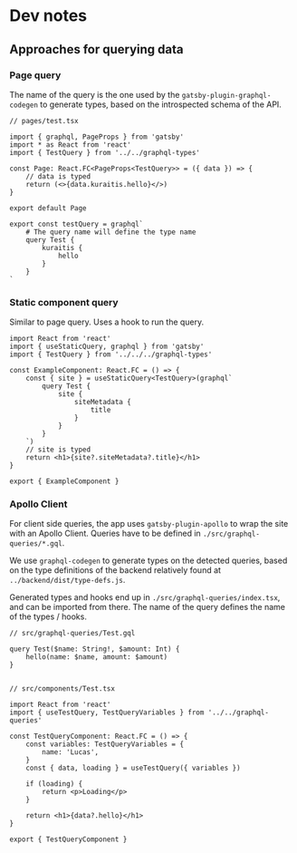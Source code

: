# Dev notes

## Approaches for querying data

### Page query

The name of the query is the one used by the `gatsby-plugin-graphql-codegen` to
generate types, based on the introspected schema of the API.

```
// pages/test.tsx

import { graphql, PageProps } from 'gatsby'
import * as React from 'react'
import { TestQuery } from '../../graphql-types'

const Page: React.FC<PageProps<TestQuery>> = ({ data }) => {
	// data is typed
	return (<>{data.kuraitis.hello}</>)
}

export default Page

export const testQuery = graphql`
	# The query name will define the type name
	query Test {
		kuraitis {
			hello
		}
	}
`

```

### Static component query

Similar to page query. Uses a hook to run the query.

```
import React from 'react'
import { useStaticQuery, graphql } from 'gatsby'
import { TestQuery } from '../../../graphql-types'

const ExampleComponent: React.FC = () => {
	const { site } = useStaticQuery<TestQuery>(graphql`
		query Test {
			site {
				siteMetadata {
					title
				}
			}
		}
	`)
	// site is typed
	return <h1>{site?.siteMetadata?.title}</h1>
}

export { ExampleComponent }
```

### Apollo Client

For client side queries, the app uses `gatsby-plugin-apollo` to wrap the site
with an Apollo Client. Queries have to be defined in
`./src/graphql-queries/*.gql`.

We use `graphql-codegen` to generate types on the detected queries, based on the
type definitions of the backend relatively found at
`../backend/dist/type-defs.js`.

Generated types and hooks end up in `./src/graphql-queries/index.tsx`, and can
be imported from there. The name of the query defines the name of the types /
hooks.

```
// src/graphql-queries/Test.gql

query Test($name: String!, $amount: Int) {
	hello(name: $name, amount: $amount)
}


// src/components/Test.tsx

import React from 'react'
import { useTestQuery, TestQueryVariables } from '../../graphql-queries'

const TestQueryComponent: React.FC = () => {
	const variables: TestQueryVariables = {
		name: 'Lucas',
	}
	const { data, loading } = useTestQuery({ variables })

	if (loading) {
		return <p>Loading</p>
	}

	return <h1>{data?.hello}</h1>
}

export { TestQueryComponent }

```
